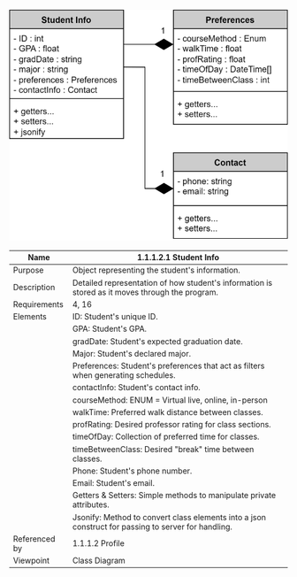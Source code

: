 ![StudentInfo Class Diagram](TeamThreeFiles/1.1.1.2.1_StudentInfo.drawio.svg)

| Name | 1.1.1.2.1 Student Info |
| ------------- | ----------- |
| Purpose       | Object representing the student's information. |
| Description   | Detailed representation of how student's information is stored as it moves through the program. |
| Requirements  | 4, 16 |
| Elements      | ID: Student's unique ID. |
|               | GPA: Student's GPA. |
|               | gradDate: Student's expected graduation date. |
|               | Major: Student's declared major. |
|               | Preferences: Student's preferences that act as filters when generating schedules. |
|               | contactInfo: Student's contact info. |
|               | courseMethod: ENUM = Virtual live, online, in-person |
|               | walkTime: Preferred walk distance between classes. |
|               | profRating: Desired professor rating for class sections. |
|               | timeOfDay: Collection of preferred time for classes. |
|               | timeBetweenClass: Desired "break" time between classes. |
|               | Phone: Student's phone number. |
|               | Email: Student's email. |
|               | Getters & Setters: Simple methods to manipulate private attributes. |
|               | Jsonify: Method to convert class elements into a json construct for passing to server for handling. |
| Referenced by | 1.1.1.2 Profile | 
| Viewpoint     | Class Diagram |
